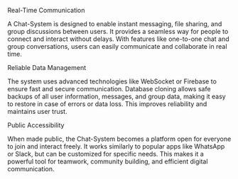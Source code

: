 Real-Time Communication

A Chat-System is designed to enable instant messaging, file sharing, and group discussions between users. It provides a seamless way for people to connect and interact without delays. With features like one-to-one chat and group conversations, users can easily communicate and collaborate in real time.

Reliable Data Management

The system uses advanced technologies like WebSocket or Firebase to ensure fast and secure communication. Database cloning allows safe backups of all user information, messages, and group data, making it easy to restore in case of errors or data loss. This improves reliability and maintains user trust.

Public Accessibility

When made public, the Chat-System becomes a platform open for everyone to join and interact freely. It works similarly to popular apps like WhatsApp or Slack, but can be customized for specific needs. This makes it a powerful tool for teamwork, community building, and efficient digital communication.
